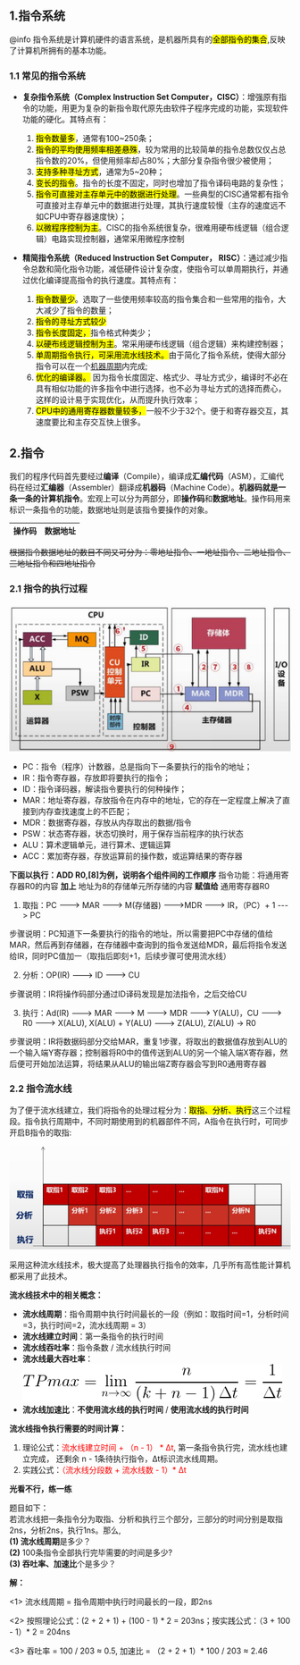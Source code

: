 ## 1.指令系统

@info 指令系统是计算机硬件的语言系统，是机器所具有的<mark>全部指令的集合</mark>,反映了计算机所拥有的基本功能。

### 1.1 常见的指令系统
* **复杂指令系统（Complex Instruction Set Computer，CISC）**：增强原有指令的功能，用更为复杂的新指令取代原先由软件子程序完成的功能，实现软件功能的硬化。其特点有：
    1. <mark>指令数量多</mark>，通常有100~250条；
    2. <mark>指令的平均使用频率相差悬殊</mark>，较为常用的比较简单的指令总数仅仅占总指令数的20%，但使用频率却占80%；大部分复杂指令很少被使用；
    3. <mark>支持多种寻址方式</mark>，通常为5~20种；
    4. <mark>变长的指令</mark>。指令的长度不固定，同时也增加了指令译码电路的复杂性；
    5. <mark>指令可直接对主存单元中的数据进行处理</mark>。一些典型的CISC通常都有指令可直接对主存单元中的数据进行处理，其执行速度较慢（主存的速度远不如CPU中寄存器速度快）；
    6. <mark>以微程序控制为主</mark>。CISC的指令系统很复杂，很难用硬布线逻辑（组合逻辑）电路实现控制器，通常采用微程序控制

* **精简指令系统（Reduced Instruction Set Computer， RISC）**：通过减少指令总数和简化指令功能，减低硬件设计复杂度，使指令可以单周期执行，并通过优化编译提高指令的执行速度。其特点有：
    1. <mark>指令数量少</mark>。选取了一些使用频率较高的指令集合和一些常用的指令，大大减少了指令的数量；
    2. <mark>指令的寻址方式较少</mark>
    3. <mark>指令长度固定，</mark>指令格式种类少；
    4. <mark>以硬布线逻辑控制为主</mark>。常采用硬布线逻辑（组合逻辑）来构建控制器；
    5. <mark>单周期指令执行，可采用流水线技术。</mark>由于简化了指令系统，使得大部分指令可以在一个[机器周期](#jqzq)内完成;
    6. <mark>优化的编译器。</mark> 因为指令长度固定、格式少、寻址方式少，编译时不必在具有相似功能的许多指令中进行选择，也不必为寻址方式的选择而费心，这样的设计易于实现优化，从而提升执行效率；
    7. <mark>CPU中的通用寄存器数量较多，</mark>一般不少于32个。便于和寄存器交互，其速度要比和主存交互快上很多。

## 2.指令
我们的程序代码首先要经过**编译**（Compile），编译成**汇编代码**（ASM），汇编代码在经过**汇编器**（Assembler）翻译成**机器码**（Machine Code）。**机器码就是一条一条的计算机指令**。宏观上可以分为两部分，即**操作码**和**数据地址**。操作码用来标识一条指令的功能，数据地址则是该指令要操作的对象。

|操作码|数据地址|
|-|-|

~~根据指令数据地址的数目不同又可分为：零地址指令、一地址指令、二地址指令、三地址指令和四地址指令~~

### 2.1 指令的执行过程

<img src="/assets/imgs/architect/architecture/instruct/指令的执行过程.jpg">

* PC：指令（程序）计数器，总是指向下一条要执行的指令的地址；
* IR：指令寄存器，存放即将要执行的指令；
* ID：指令译码器，解读指令要执行的何种操作；
* MAR：地址寄存器，存放指令在内存中的地址，它的存在一定程度上解决了直接到内存查找速度上的不匹配；
* MDR：数据寄存器，存放从内存取出的数据/指令
* PSW：状态寄存器，状态切换时，用于保存当前程序的执行状态
* ALU：算术逻辑单元，进行算术、逻辑运算
* ACC：累加寄存器，存放运算前的操作数，或运算结果的寄存器

**下面以执行：ADD R0,[8]为例，说明各个组件间的工作顺序**
指令功能：将通用寄存器R0的内容 **加上** 地址为8的存储单元所存储的内容 **赋值给** 通用寄存器R0

1. 取指：PC ---> MAR ---> M(存储器) --->MDR ---> IR，（PC）+ 1 ---> PC

步骤说明：PC知道下一条要执行的指令的地址，所以需要把PC中存储的值给MAR，然后再到存储器，在存储器中查询到的指令发送给MDR，最后将指令发送给IR，同时PC值加一（取指后即刻+1，后续步骤可使用流水线）

2. 分析：OP(IR) ---> ID ---> CU

步骤说明：IR将操作码部分通过ID译码发现是加法指令，之后交给CU 

3. 执行：Ad(IR) ---> MAR ---> M ---> MDR ---> Y(ALU)，CU ---> R0 ---> X(ALU), X(ALU) + Y(ALU) ---> Z(ALU), Z(ALU) -> R0

步骤说明：IR将数据码部分交给MAR，重复1步骤，将取出的数据值存放到ALU的一个输入端Y寄存器；控制器将R0中的值传送到ALU的另一个输入端X寄存器，然后便可开始加法运算，将结果从ALU的输出端Z寄存器会写到R0通用寄存器

### 2.2 指令流水线

为了便于流水线建立，我们将指令的处理过程分为：<mark>取指、分析、执行</mark>这三个过程段。指令执行周期中，不同时期使用到的机器部件不同，A指令在执行时，可同步开启B指令的取指:

<img src="/assets/imgs/architect/architecture/instruct/流水线时间建立.jpg">

采用这种流水线技术，极大提高了处理器执行指令的效率，几乎所有高性能计算机都采用了此技术。

**流水线技术中的相关概念：**

* **流水线周期**：指令周期中执行时间最长的一段（例如：取指时间=1，分析时间=3，执行时间=2，流水线周期 = 3） 
* **流水线建立时间**：第一条指令的执行时间
* **流水线吞吐率**：指令条数 / 流水线执行时间
* **流水线最大吞吐率**：![:inline](/assets/imgs/architect/architecture/instruct//流水线最大吞吐率.png)
* **流水线加速比**：**不使用流水线的执行时间** / **使用流水线的执行时间**

**流水线指令执行需要的时间计算：** 

1. 理论公式：<span style="color:red">流水线建立时间 + （n - 1） * ∆t</span>, 第一条指令执行完，流水线也建立完成， 还剩余 n - 1条待执行指令，∆t标识流水线周期。
2. 实践公式：<span style="color:red">（流水线分段数 + 流水线数 - 1）* ∆t</span>


**光看不行，练一练**

题目如下：<br/>
若流水线把一条指令分为取指、分析和执行三个部分，三部分的时间分别是取指2ns，分析2ns，执行1ns。那么,<br/>
**(1) 流水线周期**是多少？<br/>
**(2)** 100条指令全部执行完毕需要的时间是多少?<br/>
**(3) 吞吐率、加速比**个是多少？

**解：**

 <1> 流水线周期 = 指令周期中执行时间最长的一段，即2ns

 <2> 按照理论公式：(2 + 2 + 1) + (100 - 1) * 2 = 203ns；按实践公式：（3 + 100 - 1）* 2 = 204ns

 <3> 吞吐率 = 100 / 203 ≈ 0.5, 加速比 = （2 + 2 + 1）* 100 / 203 ≈ 2.46

